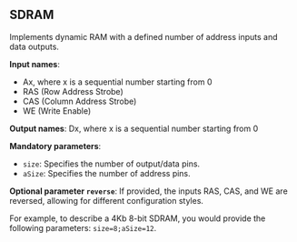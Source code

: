 ## SDRAM

Implements dynamic RAM with a defined number of address inputs and data outputs.

**Input names**:

- Ax, where x is a sequential number starting from 0
- RAS (Row Address Strobe)
- CAS (Column Address Strobe)
- WE (Write Enable)

**Output names**: Dx, where x is a sequential number starting from 0

**Mandatory parameters**:

- `size`: Specifies the number of output/data pins.
- `aSize`: Specifies the number of address pins.

**Optional parameter `reverse`**: If provided, the inputs RAS, CAS, and WE are reversed, allowing for different configuration styles.

For example, to describe a 4Kb 8-bit SDRAM, you would provide the following parameters: `size=8;aSize=12`.
